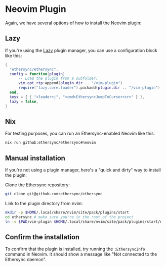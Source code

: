 # Neovim Plugin

Again, we have several options of how to install the Neovim plugin:

## Lazy

If you're using the [Lazy](https://github.com/folke/lazy.nvim) plugin manager, you can use a configuration block like this:

```lua
{
  "ethersync/ethersync",
  config = function(plugin)
      -- Load the plugin from a subfolder:
      vim.opt.rtp:append(plugin.dir .. "/vim-plugin")
      require("lazy.core.loader").packadd(plugin.dir .. "/vim-plugin")
  end,
  keys = { { "<leader>j", "<cmd>EthersyncJumpToCursor<cr>" } },
  lazy = false,
}
```

## Nix

For testing purposes, you can run an Ethersync-enabled Neovim like this:

```bash
nix run github:ethersync/ethersync#neovim
```

## Manual installation

If you're not using a plugin manager, here's a "quick and dirty" way to install the plugin:

Clone the Ethersync repository:

```bash
git clone git@github.com:ethersync/ethersync
```

Link to the plugin directory from nvim:

```bash
mkdir -p $HOME/.local/share/nvim/site/pack/plugins/start
cd ethersync # make sure you're in the root of the project
ln -s $PWD/vim-plugin $HOME/.local/share/nvim/site/pack/plugins/start/ethersync
```

## Confirm the installation

To confirm that the plugin is installed, try running the `:EthersyncInfo` command in Neovim. It should show a message like "Not connected to the Ethersync daemon".
